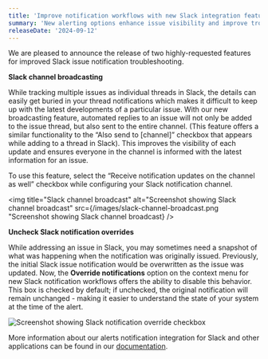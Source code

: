```yaml
---
title: 'Improve notification workflows with new Slack integration features'
summary: 'New alerting options enhance issue visibility and improve troubleshooting'
releaseDate: '2024-09-12'
---
```


We are pleased to announce the release of two highly-requested features for improved Slack issue notification troubleshooting.

**Slack channel broadcasting**

While tracking multiple issues as individual threads in Slack, the details can easily get buried in your thread notifications which makes it difficult to keep up with the latest developments of a particular issue. With our new broadcasting feature, automated replies to an issue will not only be added to the issue thread, but also sent to the entire channel. (This feature offers a similar functionality to the “Also send to [channel]” checkbox that appears while adding to a thread in Slack). This improves the visibility of each update and ensures everyone in the channel is informed with the latest information for an issue. 

To use this feature, select the “Receive notification updates on the channel as well” checkbox while configuring your Slack notification channel.

<img
    title="Slack channel broadcast"
    alt="Screenshot showing Slack channel broadcast"
    src={/images/slack-channel-broadcast.png "Screenshot showing Slack channel broadcast}
/>

**Uncheck Slack notification overrides**

While addressing an issue in Slack, you may sometimes need a snapshot of what was happening when the notification was originally issued. Previously, the initial Slack issue notification would be overwritten as the issue was updated. Now, the **Override notifications** option on the context menu for new Slack notification workflows offers the ability to disable this behavior. This box is checked by default; if unchecked, the original notification will remain unchanged - making it easier to understand the state of your system at the time of the alert.

<img
    title="Slack notification override"
    alt="Screenshot showing Slack notification override checkbox"
    src={/images/slack-notification-overrides-checkbox.png}
/>

More information about our alerts notification integration for Slack and other applications can be found in our [documentation](https://docs.newrelic.com/docs/alerts/get-notified/notification-integrations/).
